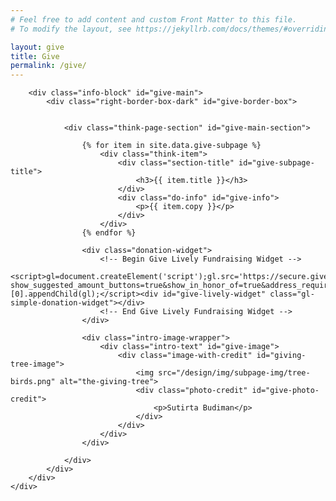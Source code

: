```yaml
---
# Feel free to add content and custom Front Matter to this file.
# To modify the layout, see https://jekyllrb.com/docs/themes/#overriding-theme-defaults

layout: give
title: Give
permalink: /give/
---
```


<head>
    <meta charset="UTF-8" />
    <meta name="viewport" content="width=device-width">
    <link rel="stylesheet" type="text/css" href="../css/readmore-styles.css" />
    <link rel="stylesheet" type="text/css" href="../css/styles.css" />

<body id="give-body">
    <div id="give-wrapper">

        <div class="info-block" id="give-main">
            <div class="right-border-box-dark" id="give-border-box">


                <div class="think-page-section" id="give-main-section">

                    {% for item in site.data.give-subpage %}
                        <div class="think-item">
                            <div class="section-title" id="give-subpage-title">
                                <h3>{{ item.title }}</h3>
                            </div>
                            <div class="do-info" id="give-info">
                                <p>{{ item.copy }}</p>
                            </div>
                        </div>
                    {% endfor %}

                    <div class="donation-widget">
                        <!-- Begin Give Lively Fundraising Widget -->
                        <script>gl=document.createElement('script');gl.src='https://secure.givelively.org/widgets/simple_donation/mangroves.js?show_suggested_amount_buttons=true&show_in_honor_of=true&address_required=false&has_required_custom_question=null&suggested_donation_amounts[]=25&suggested_donation_amounts[]=50&suggested_donation_amounts[]=100&suggested_donation_amounts[]=250';document.getElementsByTagName('head')[0].appendChild(gl);</script><div id="give-lively-widget" class="gl-simple-donation-widget"></div>
                        <!-- End Give Lively Fundraising Widget -->
                    </div>

                    <div class="intro-image-wrapper">
                        <div class="intro-text" id="give-image">
                            <div class="image-with-credit" id="giving-tree-image">
                                <img src="/design/img/subpage-img/tree-birds.png" alt="the-giving-tree">
                                <div class="photo-credit" id="give-photo-credit">
                                    <p>Sutirta Budiman</p>
                                </div>
                            </div>
                        </div>
                    </div>

                </div>
            </div>
        </div>
    </div>

</body>

